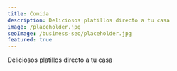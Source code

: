 ```yaml
---
title: Comida
description: Deliciosos platillos directo a tu casa
image: /placeholder.jpg
seoImage: /business-seo/placeholder.jpg
featured: true
---
```


Deliciosos platillos directo a tu casa
